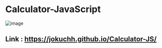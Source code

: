 # Calculator-JavaScript
![image](https://user-images.githubusercontent.com/92337987/202912131-c99acfbe-f7c6-4661-8d89-6fa97c11a76d.png)

## Link : https://jokuchh.github.io/Calculator-JS/
